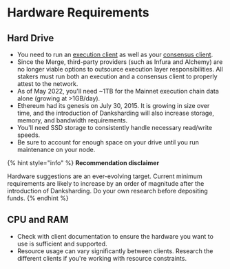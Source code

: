 # Hardware Requirements

## Hard Drive

* You need to run an [execution client](https://ethereum.org/en/glossary/#execution-client) as well as your [consensus client](https://ethereum.org/en/glossary/#consensus-client).
* Since the Merge, third-party providers (such as Infura and Alchemy) are no longer viable options to outsource execution layer responsibilities. All stakers must run both an execution and a consensus client to properly attest to the network.
* As of May 2022, you'll need \~1TB for the Mainnet execution chain data alone (growing at >1GB/day).
* Ethereum had its genesis on July 30, 2015. It is growing in size over time, and the introduction of Danksharding will also increase storage, memory, and bandwidth requirements.
* You'll need SSD storage to consistently handle necessary read/write speeds.
* Be sure to account for enough space on your drive until you run maintenance on your node.

{% hint style="info" %}
**Recommendation disclaimer**

Hardware suggestions are an ever-evolving target. Current minimum requirements are likely to increase by an order of magnitude after the introduction of Danksharding. Do your own research before depositing funds.
{% endhint %}

## CPU and RAM

* Check with client documentation to ensure the hardware you want to use is sufficient and supported.
* Resource usage can vary significantly between clients. Research the different clients if you're working with resource constraints.

